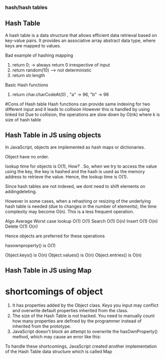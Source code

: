 ### hash/hash tables

## Hash Table

A hash table is a data structure that allows efficient data retrieval based on key-value pairs. It provides an associative array abstract data type, where keys are mapped to values.

Bad example of hashing mapping

1.  return 0; -> always return 0 irrespective of input
2.  return random(10) --> not deterministic
3.  return str.length

Basic Hash functions

1.  return char.charCodeAt(0) , "a" -> 96, "b" -> 98

#Cons of Hash table
Hash functions can provide same indexing for two different input and it leads to collision
However this is handled by using linked list
Due to collision, the operations are slow down by O(nk) where k is size of hash table

## Hash Table in JS using objects

In JavaScript, objects are implemented as hash maps or dictionaries.

Object have no order.

lookup time for objects is O(1), How? . So, when we try to access the value using the key, the key is hashed and the hash is used as the memory
address to retrieve the value. Hence, the lookup time is O(1).

Since hash tables are not indexed, we dont need to shift elements on addingdeleting.

However in some cases, when a rehashing or resizing of the underlying hash table is needed (due to changes in the number of elements), the time complexity may become O(n). This is a less frequent operation.

Algo Average Worst case
lookup O(1) O(1)
Search O(1) O(n)
Insert O(1) O(n)
Delete O(1) O(n)

Hence objects are preferred for these operations

hasownproperty() is O(1)

Object.keys() is O(n)
Object.values() is O(n)
Object.entries() is O(n)

## Hash Table in JS using Map

# shortcomings of object

1. It has properties added by the Object class. Keys you input may conflict and overwrite default properties inherited from the class.
2. The size of the Hash Table is not tracked. You need to manually count how many properties are defined by the programmer instead of inherited from the prototype.
3. JavaScript doesn't block an attempt to overwrite the hasOwnProperty() method, which may cause an error like this:

To handle these shortcomings, JavaScript created another implementation of the Hash Table data structure which is called Map
